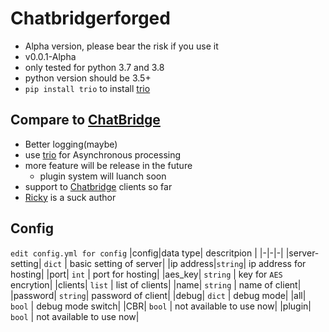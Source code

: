 # Chatbridgerforged
- Alpha version, please bear the risk if you use it
- v0.0.1-Alpha
- only tested for python 3.7 and 3.8
- python version should be 3.5+
- `pip install trio` to install [trio](https://trio.readthedocs.io/)
## Compare to [ChatBridge](https://github.com/TISUnion/ChatBridge)
- Better logging(maybe)
- use [trio](https://trio.readthedocs.io/) for Asynchronous processing
- more feature will be release in the future
  - plugin system will luanch soon
- support to [Chatbridge](https://github.com/TISUnion/ChatBridge) clients so far
- [Ricky](https://github.com/rickyhoho) is a suck author
## Config
`edit config.yml for config`
|config|data type| descritpion |
|-|-|-|
|server-setting| `dict` | basic setting of server|
|ip address|`string`| ip address for hosting|
|port| `int` | port for hosting|
|aes_key| `string` | key for `AES` encrytion|
|clients| `list` | list of clients|
|name| `string` | name of client|
|password| `string`| password of client|
|debug| `dict` | debug mode|
|all| `bool` | debug mode switch|
|CBR| `bool` | not available to use now|
|plugin| `bool` | not available to use now|
